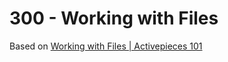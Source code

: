 # 300 - Working with Files

Based on [Working with Files | Activepieces 101](https://www.youtube.com/watch?v=oqPmPQZ7p60)
